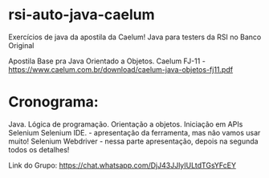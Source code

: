# rsi-auto-java-caelum
Exercícios de java da apostila da Caelum!
  Java para testers da RSI no Banco Original 
  
  Apostila Base pra Java Orientado a Objetos.
  Caelum FJ-11 - https://www.caelum.com.br/download/caelum-java-objetos-fj11.pdf

# Cronograma:
  Java.
    Lógica de programação.
    Orientação a objetos.
    Iniciação em APIs
  Selenium 
    Selenium IDE. - apresentação da ferramenta, mas não vamos usar muito!
    Selenium Webdriver - nessa parte apresentação, depois na segunda todos os detalhes!
  
Link do Grupo:
https://chat.whatsapp.com/DjJ43JJlyIULtdTGsYFcEY
